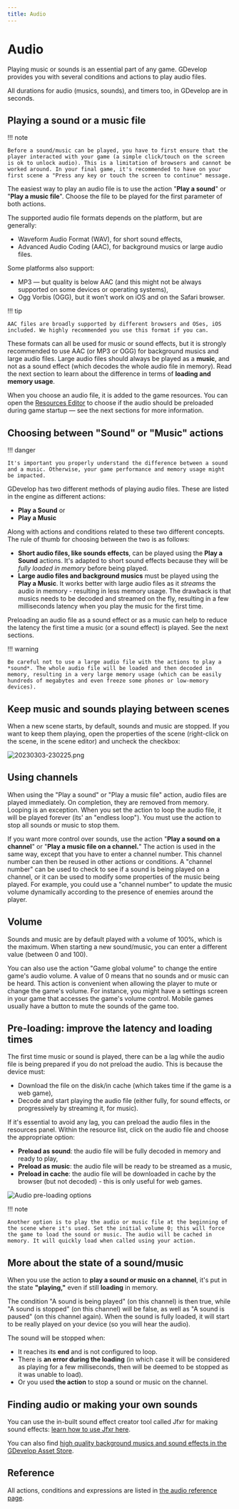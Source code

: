 ```yaml
---
title: Audio
---
```

# Audio

Playing music or sounds is an essential part of any game. GDevelop provides you with several conditions and actions to play audio files.

All durations for audio (musics, sounds), and timers too, in GDevelop are in seconds.

## Playing a sound or a music file

!!! note

    Before a sound/music can be played, you have to first ensure that the player interacted with your game (a simple click/touch on the screen is ok to unlock audio). This is a limitation of browsers and cannot be worked around. In your final game, it's recommended to have on your first scene a "Press any key or touch the screen to continue" message.

The easiest way to play an audio file is to use the action "**Play a sound**" or "**Play a music file**". Choose the file to be played for the first parameter of both actions.

The supported audio file formats depends on the platform, but are generally:  

* Waveform Audio Format (WAV), for short sound effects,
* Advanced Audio Coding (AAC), for background musics or large audio files.

Some platforms also support:

* MP3 — but quality is below AAC (and this might not be always supported on some devices or operating systems), 
* Ogg Vorbis (OGG), but it won't work on iOS and on the Safari browser.


!!! tip

    AAC files are broadly supported by different browsers and OSes, iOS included. We highly recommended you use this format if you can.

These formats can all be used for music or sound effects, but it is strongly recommended to use AAC (or MP3 or OGG) for background musics and large audio files. Large audio files should always be played as a **music**, and not as a sound effect (which decodes the whole audio file in memory). Read the next section to learn about the difference in terms of **loading and memory usage**.


When you choose an audio file, it is added to the game resources. You can open the [Resources Editor](/gdevelop5/interface/project-manager) to choose if the audio should be preloaded during game startup — see the next sections for more information.

## Choosing between "Sound" or "Music" actions

!!! danger

    It's important you properly understand the difference between a sound and a music. Otherwise, your game performance and memory usage might be impacted.

GDevelop has two different methods of playing audio files. These are listed in the engine as different actions: 

* **Play a Sound** or 
* **Play a Music** 

Along with actions and conditions related to these two different concepts. The rule of thumb for choosing between the two is as follows:

* **Short audio files, like sounds effects**, can be played using the **Play a Sound** actions. It's adapted to short sound effects because they will be *fully loaded in memory* before being played. 
* **Large audio files and background musics** must be played using the  **Play a Music**. It works better with large audio files as it *streams* the audio in memory - resulting in less memory usage. The drawback is that musics needs to be decoded and streamed on the fly, resulting in a few milliseconds latency when you play the music for the first time.

Preloading an audio file as a sound effect or as a music can help to reduce the latency the first time a music (or a sound effect) is played. See the next sections.

!!! warning

    Be careful not to use a large audio file with the actions to play a *sound*. The whole audio file will be loaded and then decoded in memory, resulting in a very large memory usage (which can be easily hundreds of megabytes and even freeze some phones or low-memory devices).


## Keep music and sounds playing between scenes

When a new scene starts, by default, sounds and music are stopped. If you want to keep them playing, open the properties of the scene (right-click on the scene, in the scene editor) and uncheck the checkbox:

![20230303-230225.png](pasted/20230303-230225.png)

## Using channels

When using the "Play a sound" or "Play a music file" action, audio files are played immediately. On completion, they are removed from memory. Looping is an exception. When you set the action to loop the audio file, it will be played forever (its' an "endless loop"). You must use the action to stop all sounds or music to stop them.

If you want more control over sounds, use the action "**Play a sound on a channel**" or "**Play a music file on a channel.**" The action is used in the same way, except that you have to enter a channel number. This channel number can then be reused in other actions or conditions. A "channel number" can be used to check to see if a sound is being played on a channel, or it can be used to modify some properties of the music being played. For example, you could use a "channel number" to update the music volume dynamically according to the presence of enemies around the player.

## Volume

Sounds and music are by default played with a volume of 100%, which is the maximum. When starting a new sound/music, you can enter a different value (between 0 and 100).

You can also use the action "Game global volume" to change the entire game's audio volume. A value of 0 means that no sounds and or music can be heard. This action is convenient when allowing the player to mute or change the game's volume. For instance, you might have a settings screen in your game that accesses the game's volume control. Mobile games usually have a button to mute the sounds of the game too.

## Pre-loading: improve the latency and loading times

The first time music or sound is played, there can be a lag while the audio file is being prepared if you do not preload the audio. This is because the device must:

* Download the file on the disk/in cache (which takes time if the game is a web game),
* Decode and start playing the audio file (either fully, for sound effects, or progressively by streaming it, for music).

If it's essential to avoid any lag, you can preload the audio files in the resources panel. Within the resource list, click on the audio file and choose the appropriate option:

* **Preload as sound**: the audio file will be fully decoded in memory and ready to play,
* **Preload as music**: the audio file will be ready to be streamed as a music,
* **Preload in cache**: the audio file will be downloaded in cache by the browser (but not decoded) - this is only useful for web games.

![Audio pre-loading options](./audio-resource-preload-options.png)

!!! note

    Another option is to play the audio or music file at the beginning of the scene where it's used. Set the initial volume 0; this will force the game to load the sound or music. The audio will be cached in memory. It will quickly load when called using your action.

## More about the state of a sound/music

When you use the action to **play a sound or music on a channel**, it's put in the state **"playing,"** even if still **loading** in memory.

The condition "A sound is being played" (on this channel) is then true, while "A sound is stopped" (on this channel) will be false, as well as "A sound is paused" (on this channel again). When the sound is fully loaded, it will start to be really played on your device (so you will hear the audio).

The sound will be stopped when:

* It reaches its **end** and is not configured to loop. 
* There is **an error during the loading** (in which case it will be considered as playing for a few milliseconds, then will be deemed to be stopped as it was unable to load). 
* Or you used **the action** to stop a sound or music on the channel.

## Finding audio or making your own sounds

You can use the in-built sound effect creator tool called Jfxr for making sound effects: [learn how to use Jfxr here](/gdevelop5/all-features/audio/using-jfxr).

You can also find [high quality background musics and sound effects in the GDevelop Asset Store](https://gdevelop.io/asset-store).

## Reference

All actions, conditions and expressions are listed in [the audio reference page](/gdevelop5/all-features/audio/reference/).